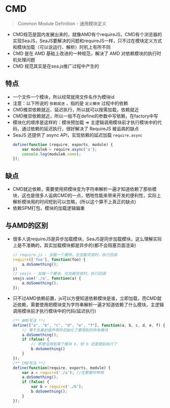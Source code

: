 # CMD

> Common Module Definition - 通用模块定义

- CMD规范是国内发展出来的，就像AMD有个requireJS，CMD有个浏览器的实现SeaJS，SeaJS要解决的问题和requireJS一样，只不过在模块定义方式和模块加载（可以说运行、解析）时机上有所不同
- CMD 是在 AMD 基础上改进的一种规范，解决了 AMD 对依赖模块的执行时机处理问题
- CMD 规范其实是在sea.js推广过程中产生的

## 特点
- 一个文件一个模块，所以经常就用文件名作为模块id
- 注意：以下所说的 `依赖就进` ，指的是 `定义模块` 过程中的依赖
- CMD推崇依赖就近、延迟执行，所以就可以按需加载，依赖就近
- CMD推崇依赖就近，所以一般不在define的参数中写依赖，在factory中写
- 模块化的顺序是这样的：模块预加载 => 主逻辑调用模块前才执行模块中的代码，通过依赖的延迟执行，很好解决了 RequireJS 被诟病的缺点
- SeaJS 还提供了 async API，实现依赖的延迟加载 `require.async`
    ```js
    define(function (require, exports, module) {
        var moduleA = require.async('a');
        console.log(moduleA.name);
    });
    ```
## 缺点
- CMD就近依赖，需要使用把模块变为字符串解析一遍才知道依赖了那些模块，这也是很多人诟病CMD的一点，牺牲性能来带来开发的便利性，实际上解析模块用的时间短到可以忽略，(所以这个算不上真正的缺点)
- 依赖SPM打包，模块的加载逻辑偏重

## 与AMD的区别
- 很多人说requireJS是异步加载模块，SeaJS是同步加载模块，这么理解实际上是不准确的，其实加载模块都是异步的(都不会阻塞页面渲染)
    ```js
    // require.js - 加载一个模块，在加载完成时，执行回调
    require(['foo'], function(foo) {
        a.doSomething();
    })
    // seajs - 加载一个模块，在加载完成时，执行回调
    seajs.use('./a', function(a) {
        a.doSomething();
    });
    ```
- 只不过AMD依赖前置，js可以方便知道依赖模块是谁，立即加载，而CMD就近依赖，需要使用把模块变为字符串解析一遍才知道依赖了什么模块，主逻辑调用模块前才执行模块中的代码(延迟执行)
    ```js
    /** AMD写法 **/
    define(["a", "b", "c", "d", "e", "f"], function(a, b, c, d, e, f) { 
        // 等于在最前面声明并初始化了要用到的所有模块
        a.doSomething();
        if (false) {
            // 即便没用到某个模块 b，但 b 还是提前执行了
            b.doSomething()
        } 
    });
    /** CMD写法 **/
    define(function(require, exports, module) {
        var a = require('./a'); //在需要时申明
        a.doSomething();
        if (false) {
            var b = require('./b');
            b.doSomething();
        }
    });
    ```